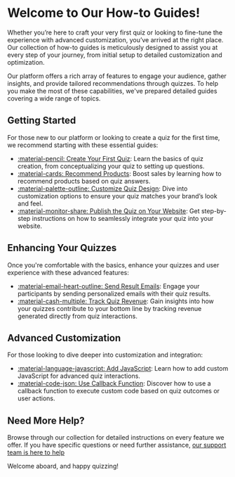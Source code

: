 # Welcome to Our How-to Guides!

Whether you’re here to craft your very first quiz or looking to fine-tune the experience with advanced customization, you’ve arrived at the right place. Our collection of how-to guides is meticulously designed to assist you at every step of your journey, from initial setup to detailed customization and optimization.

Our platform offers a rich array of features to engage your audience, gather insights, and provide tailored recommendations through quizzes. To help you make the most of these capabilities, we've prepared detailed guides covering a wide range of topics.

## Getting Started

For those new to our platform or looking to create a quiz for the first time, we recommend starting with these essential guides:

- [:material-pencil: Create Your First Quiz](https://docs.revenuehunt.com/how-to-guides/create-first-quiz/): Learn the basics of quiz creation, from conceptualizing your quiz to setting up questions.
- [:material-cards: Recommend Products](https://docs.revenuehunt.com/how-to-guides/recommend-products/): Boost sales by learning how to recommend products based on quiz answers.
- [:material-palette-outline: Customize Quiz Design](https://docs.revenuehunt.com/how-to-guides/customize-quiz-design/): Dive into customization options to ensure your quiz matches your brand’s look and feel.
- [:material-monitor-share: Publish the Quiz on Your Website](https://docs.revenuehunt.com/how-to-guides/publish-quiz/): Get step-by-step instructions on how to seamlessly integrate your quiz into your website.

## Enhancing Your Quizzes

Once you're comfortable with the basics, enhance your quizzes and user experience with these advanced features:

- [:material-email-heart-outline: Send Result Emails](http://127.0.0.1:8000/how-to-guides/send-result-emails/): Engage your participants by sending personalized emails with their quiz results.
- [:material-cash-multiple: Track Quiz Revenue](http://127.0.0.1:8000/how-to-guides/track-quiz-revenue/): Gain insights into how your quizzes contribute to your bottom line by tracking revenue generated directly from quiz interactions.


## Advanced Customization

For those looking to dive deeper into customization and integration:

- [:material-language-javascript: Add JavaScript](https://docs.revenuehunt.com/how-to-guides/add-javascript/): Learn how to add custom JavaScript for advanced quiz interactions.
- [:material-code-json: Use Callback Function](https://docs.revenuehunt.com/how-to-guides/use-callback-function/): Discover how to use a callback function to execute custom code based on quiz outcomes or user actions.

## Need More Help?

Browse through our collection for detailed instructions on every feature we offer. If you have specific questions or need further assistance, [our support team is here to help](https://revenuehunt.com/contact/)

Welcome aboard, and happy quizzing!

